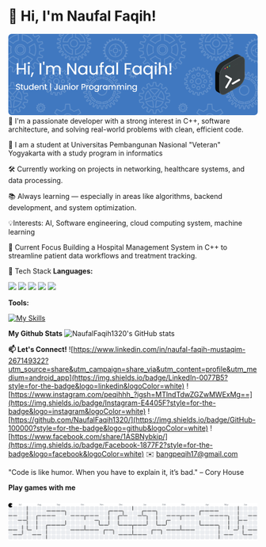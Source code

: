 # 👋 Hi, I'm Naufal Faqih!
![Naufal Faqih](img/github-header-image.png)
🚀 I'm a passionate developer with a strong interest in C++, software architecture, and solving real-world problems with clean, efficient code.

🏫 I am a student at Universitas Pembangunan Nasional "Veteran" Yogyakarta with a study program in informatics

🛠️ Currently working on projects in networking, healthcare systems, and data processing.

📚 Always learning — especially in areas like algorithms, backend development, and system optimization.

💡Interests: AI, Software engineering, cloud computing system, machine learning

🌱 Current Focus
Building a Hospital Management System in C++ to streamline patient data workflows and treatment tracking.

🔧 Tech Stack
**Languages:** 

<img src="https://img.shields.io/badge/C%2B%2B-00599C?style=for-the-badge&logo=c%2B%2B&logoColor=white" />
<img src="https://img.shields.io/badge/HTML5-E34F26?style=for-the-badge&logo=html5&logoColor=white" />
<img src="https://img.shields.io/badge/CSS3-1572B6?style=for-the-badge&logo=css3&logoColor=white" />
<img src="https://img.shields.io/badge/JavaScript-323330?style=for-the-badge&logo=javascript&logoColor=F7DF1E" />
<img src="https://img.shields.io/badge/Python-FFD43B?style=for-the-badge&logo=python&logoColor=blue" />

**Tools:**

[![My Skills](https://skillicons.dev/icons?i=vscode,mysql,git,figma&theme=light)](https://skillicons.dev)

**My Github Stats**
![NaufalFaqih1320's GitHub stats](https://github-readme-stats.vercel.app/api?username=NaufalFaqih1320&show_icons=true&theme=neon)

**📫 Let's Connect!**
![https://www.linkedin.com/in/naufal-faqih-mustaqim-267149322?utm_source=share&utm_campaign=share_via&utm_content=profile&utm_medium=android_app](https://img.shields.io/badge/LinkedIn-0077B5?style=for-the-badge&logo=linkedin&logoColor=white) ![https://www.instagram.com/peqihhh_?igsh=MTlndTdwZGZwMWExMg==](https://img.shields.io/badge/Instagram-E4405F?style=for-the-badge&logo=instagram&logoColor=white) ![https://github.com/NaufalFaqih1320/](https://img.shields.io/badge/GitHub-100000?style=for-the-badge&logo=github&logoColor=white) ![https://www.facebook.com/share/1ASBNybkip/](https://img.shields.io/badge/Facebook-1877F2?style=for-the-badge&logo=facebook&logoColor=white)
✉️ bangpeqih17@gmail.com

"Code is like humor. When you have to explain it, it’s bad." – Cory House

**Play games with me**

###

<picture>
  <source media="(prefers-color-scheme: dark)" srcset="https://raw.githubusercontent.com/Naufalfaqih1320/Naufalfaqih1320/output/pacman-contribution-graph-dark.svg">
  <source media="(prefers-color-scheme: light)" srcset="https://raw.githubusercontent.com/Naufalfaqih1320/Naufalfaqih1320/output/pacman-contribution-graph.svg">
  <img alt="pacman contribution graph" src="https://raw.githubusercontent.com/Naufalfaqih1320/Naufalfaqih1320/output/pacman-contribution-graph.svg">
</picture>

###